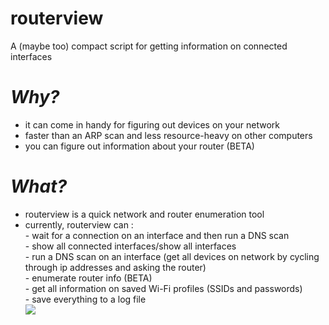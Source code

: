 # routerview
A (maybe too) compact script for getting information on connected interfaces

<i><h1>Why?</h1></i>
  - it can come in handy for figuring out devices on your network
  - faster than an ARP scan and less resource-heavy on other computers
  - you can figure out information about your router (BETA)
  
<i><h1>What?</h1></i>
 - routerview is a quick network and router enumeration tool
 - currently, routerview can :<br>
        - wait for a connection on an interface and then run a DNS scan<br>
        - show all connected interfaces/show all interfaces<br>
        - run a DNS scan on an interface (get all devices on network by cycling through ip addresses and asking the router)<br>
        - enumerate router info (BETA)<br>
        - get all information on saved Wi-Fi profiles (SSIDs and passwords)<br>
        - save everything to a log file<br>
 <img src="https://raw.githubusercontent.com/stoatsec/routerview/main/routerview.png"></img>
